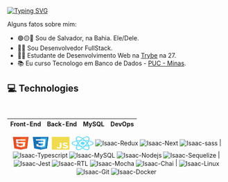 [![Typing SVG](https://readme-typing-svg.demolab.com?font=Fira+Code&size=21&pause=1000&color=F7B449&width=435&lines=Ol%C3%A1%2C+boas+vindas+ao+meu+perfil;Me+chamo+Isaac+Macedo)](https://git.io/typing-svg)

Alguns fatos sobre mim:

- 🟢🟡🔵 Sou de Salvador, na Bahia. Ele/Dele.
- 👨‍💼 Sou Desenvolvedor FullStack.
- 👨‍💻 Estudante de Desenvolvimento Web na [Trybe](https://www.betrybe.com/) na 27.
- 📚 Eu curso Tecnologo em Banco de Dados - [PUC - Minas]((https://www.pucminas.br/)).

## 💻 Technologies

<div align="center" style="display: inline_block"><br>

Front-End | Back-End | MySQL | DevOps
  :-----: | :------: | :------: | :------:

<img align="center" alt="Isaac-HTML" height="30" width="42" src="https://raw.githubusercontent.com/devicons/devicon/master/icons/html5/html5-original.svg">
<img align="center" alt="Isaac-CSS" height="30" width="42" src="https://raw.githubusercontent.com/devicons/devicon/master/icons/css3/css3-original.svg">
<img align="center" alt="Isaac-Js" height="30" width="42" src="https://raw.githubusercontent.com/devicons/devicon/master/icons/javascript/javascript-plain.svg">
<img align="center" alt="Isaac-React" height="36" width="52" src="https://raw.githubusercontent.com/devicons/devicon/master/icons/react/react-original.svg">
<img align="center" alt="Isaac-Redux" height="31" width="44" src="https://cdn.jsdelivr.net/gh/devicons/devicon/icons/redux/redux-original.svg" />
<img align="center" alt="Isaac-Next" height="31" width="44" src="https://d2nir1j4sou8ez.cloudfront.net/wp-content/uploads/2021/12/nextjs-boilerplate-logo.png" />
<img align="center" alt="Isaac-sass" height="31" width="44" src="https://cdn.jsdelivr.net/gh/devicons/devicon/icons/sass/sass-original.svg" /> | 
<img align="center" alt="Isaac-Typescript" height="30" width="42" src="https://cdn.jsdelivr.net/gh/devicons/devicon/icons/typescript/typescript-original.svg" /> 
<img align="center" alt="Isaac-MySQL" height="48" width="56" src="https://cdn.jsdelivr.net/gh/devicons/devicon/icons/mysql/mysql-original-wordmark.svg">
<img align="center" alt="Isaac-Nodejs" height="32" width="42" src="https://cdn.jsdelivr.net/gh/devicons/devicon/icons/nodejs/nodejs-original.svg" />
<img align="center" alt="Isaac-Sequelize" height="34" width="42" src="https://cdn.jsdelivr.net/gh/devicons/devicon/icons/sequelize/sequelize-original.svg" /> | 
<img align="center" alt="Isaac-Jest" height="30" width="48" src="https://cdn.jsdelivr.net/gh/devicons/devicon/icons/jest/jest-plain.svg" />
<img align="center" alt="Isaac-RTL" height="34" width="34" src="https://testing-library.com/img/octopus-128x128.png" />
<img align="center" alt="Isaac-Mocha" height="34" width="50" src="https://cdn.jsdelivr.net/gh/devicons/devicon/icons/mocha/mocha-plain.svg" />
<img align="center" alt="Isaac-Chai" height="36" width="36" src="https://www.chaijs.com/img/chai-logo-small.png" /> | 
<img align="center" alt="Isaac-Linux" height="30" width="42" src="https://cdn.jsdelivr.net/gh/devicons/devicon/icons/linux/linux-original.svg" />
<img align="center" alt="Isaac-Git" height="30" width="42" src="https://cdn.jsdelivr.net/gh/devicons/devicon/icons/git/git-original.svg" />
<img align="center" alt="Isaac-Docker" height="41" width="50" src="https://cdn.jsdelivr.net/gh/devicons/devicon/icons/docker/docker-original.svg">

</div>
